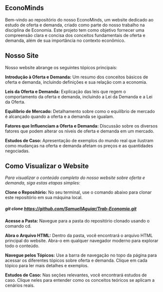 ## EconoMinds

Bem-vindo ao repositório do nosso EconoMinds, um website dedicado ao estudo de oferta e demanda, criado como parte do nosso trabalho na disciplina de Economia. Este projeto tem como objetivo fornecer uma compreensão clara e concisa dos conceitos fundamentais de oferta e demanda, além de sua importância no contexto econômico.

## Nosso Site

Nosso website abrange os seguintes tópicos principais:

**Introdução à Oferta e Demanda:** Um resumo dos conceitos básicos de oferta e demanda, incluindo definições e sua relação com a economia.

**Leis da Oferta e Demanda:** Explicação das leis que regem o comportamento da oferta e demanda, incluindo a Lei da Demanda e a Lei da Oferta.

**Equilíbrio de Mercado:** Detalhamento sobre como o equilíbrio de mercado é alcançado quando a oferta e a demanda se igualam.

**Fatores que Influenciam a Oferta e Demanda:** Discussão sobre os diversos fatores que podem alterar os níveis de oferta e demanda em um mercado.

**Estudos de Caso:** Apresentação de exemplos do mundo real que ilustram como mudanças na oferta e demanda afetam os preços e as quantidades negociadas.


## Como Visualizar o Website
*Para visualizar o conteúdo completo do nosso website sobre oferta e demanda, siga estas etapas simples:*

**Clone o Repositório:** No seu terminal, use o comando abaixo para clonar este repositório em sua máquina local.

##### git clone https://github.com/SamuellAguiar/Trab-Economia.git

**Acesse a Pasta:** Navegue para a pasta do repositório clonado usando o comando cd.<br>

**Abra o Arquivo HTML:** Dentro da pasta, você encontrará o arquivo HTML principal do website. Abra-o em qualquer navegador moderno para explorar todo o conteúdo.<br>

**Navegue pelos Tópicos:** Use a barra de navegação no topo da página para acessar os diferentes tópicos sobre oferta e demanda. Clique em cada tópico para ler mais detalhes e exemplos.<br>

**Estudos de Caso:** Nas seções relevantes, você encontrará estudos de caso. Clique neles para entender como os conceitos teóricos se aplicam a cenários reais.<br>
